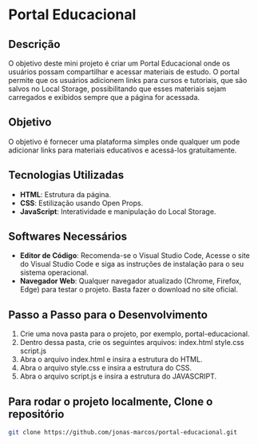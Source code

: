 # Portal Educacional

## Descrição
O objetivo deste mini projeto é criar um Portal Educacional onde os usuários possam compartilhar e acessar materiais de estudo. O portal permite que os usuários adicionem links para cursos e tutoriais, que são salvos no Local Storage, possibilitando que esses materiais sejam carregados e exibidos sempre que a página for acessada.

## Objetivo
O objetivo é fornecer uma plataforma simples onde qualquer um pode adicionar links para materiais educativos e acessá-los gratuitamente.

## Tecnologias Utilizadas
- **HTML**: Estrutura da página.
- **CSS**: Estilização usando Open Props.
- **JavaScript**: Interatividade e manipulação do Local Storage.

## Softwares Necessários
- **Editor de Código**: Recomenda-se o Visual Studio Code, Acesse o site do Visual Studio Code e siga as instruções de instalação para o seu sistema operacional.
- **Navegador Web**: Qualquer navegador atualizado (Chrome, Firefox, Edge) para testar o projeto. Basta fazer o download no site oficial.

## Passo a Passo para o Desenvolvimento
  1. Crie uma nova pasta para o projeto, por exemplo, portal-educacional.
  2. Dentro dessa pasta, crie os seguintes arquivos:
  index.html
  style.css
  script.js
  3. Abra o arquivo index.html e insira a estrutura do HTML.
  4. Abra o arquivo style.css e insira a estrutura do CSS.
  5. Abra o arquivo script.js e insira a estrutura do JAVASCRIPT.



## Para rodar o projeto localmente, Clone o repositório
   ```bash
   git clone https://github.com/jonas-marcos/portal-educacional.git
